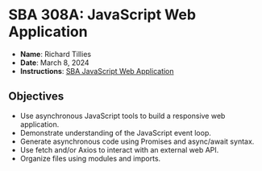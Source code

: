 # SBA 308A: JavaScript Web Application

* **Name**: Richard Tillies
* **Date**: March 8, 2024
* **Instructions**: [SBA JavaScript Web Application](docs/sba-js-web-application.pdf)

## Objectives

* Use asynchronous JavaScript tools to build a responsive web application.
* Demonstrate understanding of the JavaScript event loop.
* Generate asynchronous code using Promises and async/await syntax.
* Use fetch and/or Axios to interact with an external web API.
* Organize files using modules and imports.

